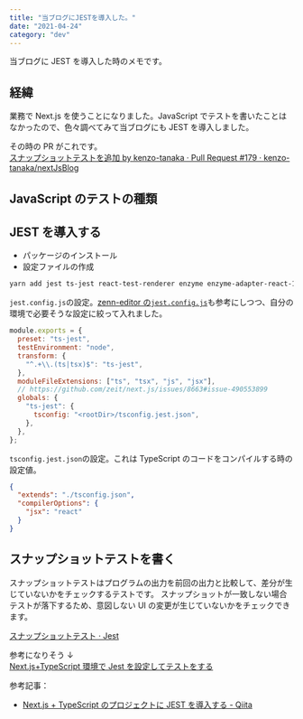 ```yaml
---
title: "当ブログにJESTを導入した。"
date: "2021-04-24"
category: "dev"
---
```


当ブログに JEST を導入した時のメモです。

## 経緯

業務で Next.js を使うことになりました。JavaScript でテストを書いたことはなかったので、色々調べてみて当ブログにも JEST を導入しました。

その時の PR がこれです。  
[スナップショットテストを追加 by kenzo-tanaka · Pull Request #179 · kenzo-tanaka/nextJsBlog](https://github.com/kenzo-tanaka/nextJsBlog/pull/179)

## JavaScript のテストの種類

## JEST を導入する

- パッケージのインストール
- 設定ファイルの作成

```bash
yarn add jest ts-jest react-test-renderer enzyme enzyme-adapter-react-16 enzyme-to-json @types/react-test-renderer @types/jest @types/enzyme-adapter-react-16 --dev
```

`jest.config.js`の設定。[zenn-editor の`jest.config.js`](https://github.com/zenn-dev/zenn-editor/blob/master/packages/zenn-cli/jest.config.js)も参考にしつつ、自分の環境で必要そうな設定に絞って入れました。

```js:jest.config.js
module.exports = {
  preset: "ts-jest",
  testEnvironment: "node",
  transform: {
    "^.+\\.(ts|tsx)$": "ts-jest",
  },
  moduleFileExtensions: ["ts", "tsx", "js", "jsx"],
  // https://github.com/zeit/next.js/issues/8663#issue-490553899
  globals: {
    "ts-jest": {
      tsconfig: "<rootDir>/tsconfig.jest.json",
    },
  },
};
```

`tsconfig.jest.json`の設定。これは TypeScript のコードをコンパイルする時の設定値。

```json:tsconfig.jest.json
{
  "extends": "./tsconfig.json",
  "compilerOptions": {
    "jsx": "react"
  }
}
```

## スナップショットテストを書く

スナップショットテストはプログラムの出力を前回の出力と比較して、差分が生じていないかをチェックするテストです。
スナップショットが一致しない場合テストが落下するため、意図しない UI の変更が生じていないかをチェックできます。

[スナップショットテスト · Jest](https://jestjs.io/ja/docs/snapshot-testing)

参考になりそう ↓  
[Next.js+TypeScript 環境で Jest を設定してテストをする](https://zenn.dev/garypippi/articles/c79cb002e001681a73cd)

参考記事：

- [Next.js + TypeScript のプロジェクトに JEST を導入する - Qiita](https://qiita.com/keitakn/items/0a714997eb058f2f67e2)
